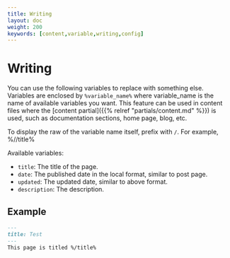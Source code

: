 ```yaml
---
title: Writing
layout: doc
weight: 200
keywords: [content,variable,writing,config]
---
```

# Writing
You can use the following variables to replace with something else. Variables are enclosed by `%variable_name%` where variable_name is the name of available variables you want. This feature can be used in content files where the [content partial]({{% relref "partials/content.md" %}}) is used, such as documentation sections, home page, blog, etc.

To display the raw of the variable name itself, prefix with `/`. For example, %//title%

Available variables:
- `title`: The title of the page.
- `date`: The published date in the local format, similar to post page.
- `updated`: The updated date, similar to above format.
- `description`: The description.

## Example
```markdown
---
title: Test
---
This page is titled %/title%
```